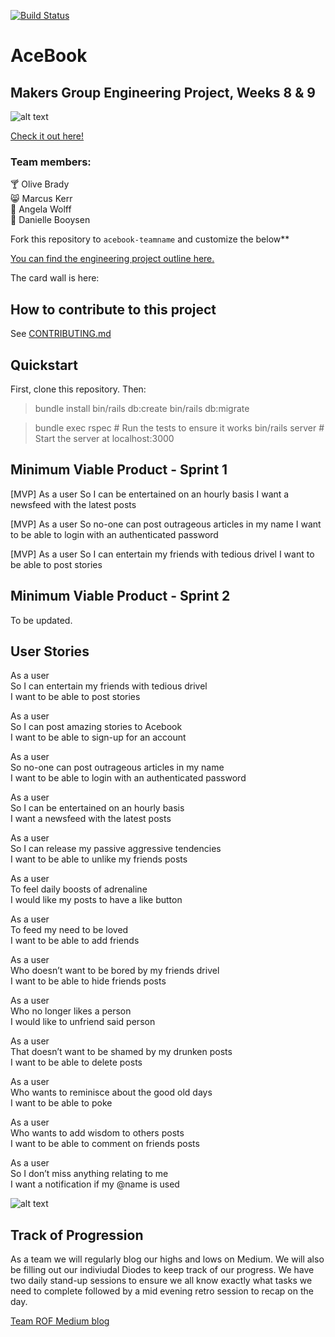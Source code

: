 [![Build Status](https://travis-ci.com/Whatapalaver/acebook-ROF.svg?branch=master)](https://travis-ci.com/Whatapalaver/acebook-ROF)
# AceBook

## Makers Group Engineering Project, Weeks 8 & 9

![alt text](http://res.cloudinary.com/dani-devs-and-designs/image/upload/v1536274819/Screen_Shot_2018-09-06_at_23.59.13_qhoqw0.png)

[Check it out here!](https://rofbookjuly2018.herokuapp.com/)

### Team members:
:cocktail: Olive Brady  
:smile_cat: Marcus Kerr  
:wolf: Angela Wolff  
:ghost: Danielle Booysen  

Fork this repository to `acebook-teamname` and customize
the below**

[You can find the engineering project outline here.](https://github.com/makersacademy/course/tree/master/engineering_projects/rails)

The card wall is here: <please update>

## How to contribute to this project
See [CONTRIBUTING.md](CONTRIBUTING.md)

## Quickstart

First, clone this repository. Then:

> bundle install
> bin/rails db:create
> bin/rails db:migrate

> bundle exec rspec # Run the tests to ensure it works
> bin/rails server # Start the server at localhost:3000

## Minimum Viable Product - Sprint 1

[MVP] As a user
So I can be entertained on an hourly basis
I want a newsfeed with the latest posts

[MVP] As a user
So no-one can post outrageous articles in my name
I want to be able to login with an authenticated password

[MVP] As a user
So I can entertain my friends with tedious drivel
I want to be able to post stories

## Minimum Viable Product - Sprint 2

To be updated. 

## User Stories 

As a user  
So I can entertain my friends with tedious drivel  
I want to be able to post stories

As a user  
So I can post amazing stories to Acebook  
I want to be able to sign-up for an account  

As a user  
So no-one can post outrageous articles in my name  
I want to be able to login with an authenticated password  

As a user  
So I can be entertained on an hourly basis  
I want a newsfeed with the latest posts  

As a user   
So I can release my passive aggressive tendencies  
I want to be able to unlike my friends posts  

As a user  
To feel daily boosts of adrenaline  
I would like my posts to have a like button  

As a user  
To feed my need to be loved  
I want to be able to add friends  

As a user  
Who doesn’t want to be bored by my friends drivel  
I want to be able to hide friends posts  

As a user   
Who no longer likes a person  
I would like to unfriend said person  

As a user  
That doesn’t want to be shamed by my drunken posts  
I want to be able to delete posts  

As a user  
Who wants to reminisce about the good old days  
I want to be able to poke  

As a user  
Who wants to add wisdom to others posts  
I want to be able to comment on friends posts  

As a user  
So I don’t miss anything relating to me  
I want a notification if my @name is used  

![alt text](http://res.cloudinary.com/dani-devs-and-designs/image/upload/v1536274879/Screen_Shot_2018-09-07_at_00.00.54_p5ivxt.png)

## Track of Progression

As a team we will regularly blog our highs and lows on Medium. We will also be filling out our indiviudal Diodes to keep track of our progress. We have two daily stand-up sessions to ensure we all know exactly what tasks we need to complete followed by a mid evening retro session to recap on the day. 

[Team ROF Medium blog](https://medium.com/team-rof)


